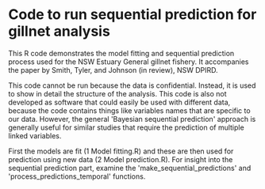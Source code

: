 # Code to run sequential prediction for gillnet analysis

This R code demonstrates the model fitting and sequential prediction process used for the NSW Estuary General gillnet fishery.
It accompanies the paper by Smith, Tyler, and Johnson (in review), NSW DPIRD.

This code cannot be run because the data is confidential. Instead, it is used to show in detail the structure of the analysis.
This code is also not developed as software that could easily be used with different data, because the code contains things
like variables names that are specific to our data. However, the general 'Bayesian sequential prediction' approach is generally
useful for similar studies that require the prediction of multiple linked variables.

First the models are fit (1 Model fitting.R) and these are then used for prediction using new data (2 Model prediction.R).
For insight into the sequential prediction part, examine the 'make_sequential_predictions' and 'process_predictions_temporal'
functions.
